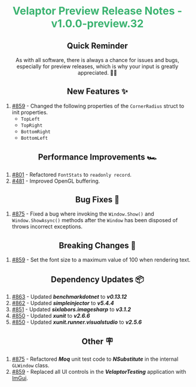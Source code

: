 <h1 align="center" style="color: mediumseagreen;font-weight: bold;">
Velaptor Preview Release Notes - v1.0.0-preview.32
</h1>

<h2 align="center" style="font-weight: bold;">Quick Reminder</h2>

<div align="center">

As with all software, there is always a chance for issues and bugs, especially for preview releases, which is why your input is greatly appreciated. 🙏🏼
</div>

<h2 align="center" style="font-weight: bold;">New Features ✨</h2>

1. [#859](https://github.com/KinsonDigital/Velaptor/issues/859) - Changed the following properties of the `CornerRadius` struct to init properties.
   - `TopLeft`
   - `TopRight`
   - `BottomRight`
   - `BottomLeft`

<h2 align="center" style="font-weight: bold;">Performance Improvements 🏎️</h2>

1. [#801](https://github.com/KinsonDigital/Velaptor/issues/801) - Refactored `FontStats` to `readonly record`.
2. [#481](https://github.com/KinsonDigital/Velaptor/issues/481) - Improved OpenGL buffering.

<h2 align="center" style="font-weight: bold;">Bug Fixes 🐛</h2>

1. [#875](https://github.com/KinsonDigital/Velaptor/issues/875) - Fixed a bug where invoking the `Window.Show()` and `Window.ShowAsync()` methods after the `Window` has been disposed of throws incorrect exceptions.

<h2 align="center" style="font-weight: bold;">Breaking Changes 🧨</h2>

1. [#859](https://github.com/KinsonDigital/Velaptor/issues/859) - Set the font size to a maximum value of 100 when rendering text.

<h2 align="center" style="font-weight: bold;">Dependency Updates 📦</h2>

1. [#863](https://github.com/KinsonDigital/Velaptor/pull/863) - Updated _**benchmarkdotnet**_ to _**v0.13.12**_
2. [#862](https://github.com/KinsonDigital/Velaptor/pull/862) - Updated _**simpleinjector**_ to _**v5.4.4**_
3. [#851](https://github.com/KinsonDigital/Velaptor/pull/851) - Updated _**sixlabors.imagesharp**_ to _**v3.1.2**_
4. [#850](https://github.com/KinsonDigital/Velaptor/pull/850) - Updated _**xunit**_ to _**v2.6.6**_
5. [#850](https://github.com/KinsonDigital/Velaptor/pull/850) - Updated _**xunit.runner.visualstudio**_ to _**v2.5.6**_

<h2 align="center" style="font-weight: bold;">Other 🪧</h2>

1. [#875](https://github.com/KinsonDigital/Velaptor/issues/875) - Refactored _**Moq**_ unit test code to  _**NSubstitute**_ in the internal `GLWindow` class.
2. [#859](https://github.com/KinsonDigital/Velaptor/issues/859) - Replaced all UI controls in the _**VelaptorTesting**_ application with [ImGui](https://github.com/ImGuiNET/ImGui.NET).
